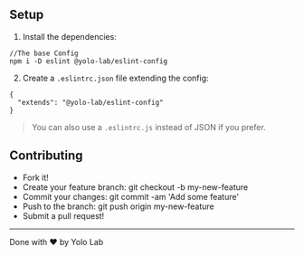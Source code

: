## Setup

1. Install the dependencies:
```
//The base Config
npm i -D eslint @yolo-lab/eslint-config
```

2. Create a `.eslintrc.json` file extending the config:
```
{
  "extends": "@yolo-lab/eslint-config"
}
```

> You can also use a `.eslintrc.js` instead of JSON if you prefer.

## Contributing

- Fork it!
- Create your feature branch: git checkout -b my-new-feature
- Commit your changes: git commit -am 'Add some feature'
- Push to the branch: git push origin my-new-feature
- Submit a pull request!

---

Done with ♥ by Yolo Lab